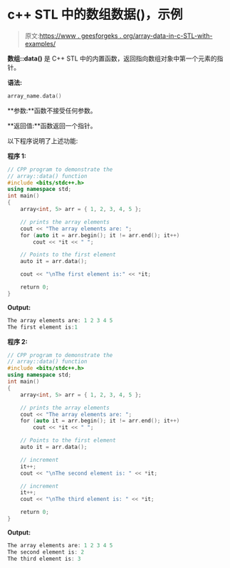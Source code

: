 # c++ STL 中的数组数据()，示例

> 原文:[https://www . geesforgeks . org/array-data-in-c-STL-with-examples/](https://www.geeksforgeeks.org/array-data-in-c-stl-with-examples/)

**数组::data()** 是 C++ STL 中的内置函数，返回指向数组对象中第一个元素的指针。

**语法:**

```cpp
array_name.data()
```

**参数:**函数不接受任何参数。

**返回值:**函数返回一个指针。

以下程序说明了上述功能:

**程序 1:**

```cpp
// CPP program to demonstrate the
// array::data() function
#include <bits/stdc++.h>
using namespace std;
int main()
{
    array<int, 5> arr = { 1, 2, 3, 4, 5 };

    // prints the array elements
    cout << "The array elements are: ";
    for (auto it = arr.begin(); it != arr.end(); it++)
        cout << *it << " ";

    // Points to the first element
    auto it = arr.data();

    cout << "\nThe first element is:" << *it;

    return 0;
}
```

**Output:**

```cpp
The array elements are: 1 2 3 4 5 
The first element is:1

```

**程序 2:**

```cpp
// CPP program to demonstrate the
// array::data() function
#include <bits/stdc++.h>
using namespace std;
int main()
{
    array<int, 5> arr = { 1, 2, 3, 4, 5 };

    // prints the array elements
    cout << "The array elements are: ";
    for (auto it = arr.begin(); it != arr.end(); it++)
        cout << *it << " ";

    // Points to the first element
    auto it = arr.data();

    // increment
    it++;
    cout << "\nThe second element is: " << *it;

    // increment
    it++;
    cout << "\nThe third element is: " << *it;

    return 0;
}
```

**Output:**

```cpp
The array elements are: 1 2 3 4 5 
The second element is: 2
The third element is: 3

```